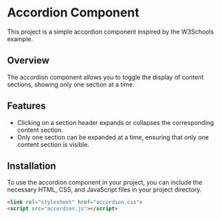 # Accordion Component

This project is a simple accordion component inspired by the W3Schools example.

## Overview

The accordion component allows you to toggle the display of content sections, showing only one section at a time.

## Features

- Clicking on a section header expands or collapses the corresponding content section.
- Only one section can be expanded at a time, ensuring that only one content section is visible.

## Installation

To use the accordion component in your project, you can include the necessary HTML, CSS, and JavaScript files in your project directory.

```html
<link rel="stylesheet" href="accordion.css">
<script src="accordion.js"></script>

